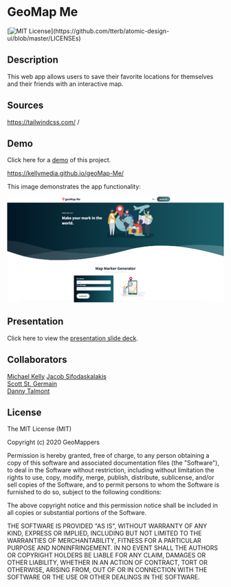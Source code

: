 # GeoMap Me

[![MIT License](https://img.shields.io/apm/l/atomic-design-ui.svg?)](https://github.com/tterb/atomic-design-ui/blob/master/LICENSEs)

## Description
This web app allows users to save their favorite locations for themselves and their friends with an interactive map.



## Sources
https://tailwindcss.com/ /


## Demo

Click here for a [demo](https://kellymedia.github.io/geoMap-me/) of this project.

https://kellymedia.github.io/geoMap-Me/

This image demonstrates the app functionality:

![Demo Screenshot](./app/public/img/Screenshot.png "application demo screenshot")

## Presentation 
Click here to view the [presentation slide deck](linkforpresentation).

## Collaborators
[Michael Kelly](https://github.com/kellymedia)
[Jacob Sifodaskalakis](https://github.com/jakesifo)  
[Scott St. Germain](https://github.com/Scott7710)  
[Danny Talmont](https://github.com/dantalmont)


## License 
The MIT License (MIT)

Copyright (c) 2020 GeoMappers

Permission is hereby granted, free of charge, to any person obtaining a copy of this software and associated documentation files (the "Software"), to deal in the Software without restriction, including without limitation the rights to use, copy, modify, merge, publish, distribute, sublicense, and/or sell copies of the Software, and to permit persons to whom the Software is furnished to do so, subject to the following conditions:

The above copyright notice and this permission notice shall be included in all copies or substantial portions of the Software.

THE SOFTWARE IS PROVIDED "AS IS", WITHOUT WARRANTY OF ANY KIND, EXPRESS OR IMPLIED, INCLUDING BUT NOT LIMITED TO THE WARRANTIES OF MERCHANTABILITY, FITNESS FOR A PARTICULAR PURPOSE AND NONINFRINGEMENT. IN NO EVENT SHALL THE AUTHORS OR COPYRIGHT HOLDERS BE LIABLE FOR ANY CLAIM, DAMAGES OR OTHER LIABILITY, WHETHER IN AN ACTION OF CONTRACT, TORT OR OTHERWISE, ARISING FROM, OUT OF OR IN CONNECTION WITH THE SOFTWARE OR THE USE OR OTHER DEALINGS IN THE SOFTWARE.